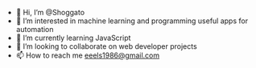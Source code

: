 - 👋 Hi, I’m @Shoggato
- 👀 I’m interested in machine learning and programming useful apps for automation
- 🌱 I’m currently learning JavaScript
- 💞️ I’m looking to collaborate on web developer projects
- 📫 How to reach me eeels1986@gmail.com

<!---
Shoggato/Shoggato is a ✨ special ✨ repository because its `README.md` (this file) appears on your GitHub profile.
You can click the Preview link to take a look at your changes.
--->
